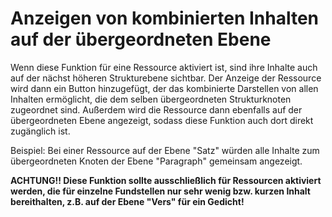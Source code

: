 # Anzeigen von kombinierten Inhalten auf der übergeordneten Ebene

Wenn diese Funktion für eine Ressource aktiviert ist, sind ihre Inhalte auch auf der nächst höheren Strukturebene sichtbar. Der Anzeige der Ressource wird dann ein Button hinzugefügt, der das kombinierte Darstellen von allen Inhalten ermöglicht, die dem selben übergeordneten Strukturknoten zugeordnet sind. Außerdem wird die Ressource dann ebenfalls auf der übergeordneten Ebene angezeigt, sodass diese Funktion auch dort direkt zugänglich ist.

Beispiel: Bei einer Ressource auf der Ebene "Satz" würden alle Inhalte zum übergeordneten Knoten der Ebene "Paragraph" gemeinsam angezeigt.

**ACHTUNG!! Diese Funktion sollte ausschließlich für Ressourcen aktiviert werden, die für einzelne Fundstellen nur sehr wenig bzw. kurzen Inhalt bereithalten, z.B. auf der Ebene "Vers" für ein Gedicht!**
